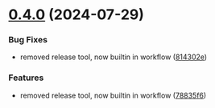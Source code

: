 # [0.4.0](https://github.com/easytocloud/aws-utils/compare/v0.3.1...v0.4.0) (2024-07-29)


### Bug Fixes

* removed release tool, now builtin in workflow ([814302e](https://github.com/easytocloud/aws-utils/commit/814302ee5aba270cc5e8ffcd8b1c1ed99baf53c1))


### Features

* removed release tool, now builtin in workflow ([78835f6](https://github.com/easytocloud/aws-utils/commit/78835f62e72b39e3b716172a480f19bed66a68cd))
